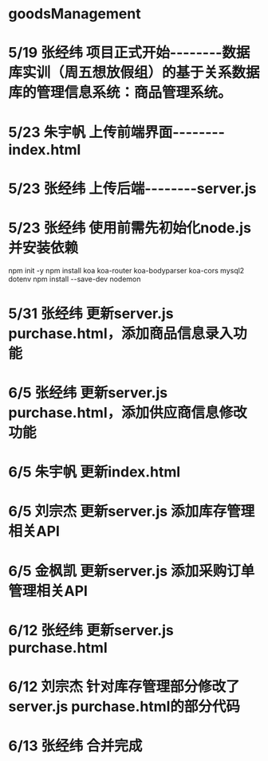 # goodsManagement
# 5/19 张经纬 项目正式开始--------数据库实训（周五想放假组）的基于关系数据库的管理信息系统：商品管理系统。
# 5/23 朱宇帆 上传前端界面--------index.html
# 5/23 张经纬 上传后端--------server.js
# 5/23 张经纬  使用前需先初始化node.js并安装依赖
npm init -y
npm install koa koa-router koa-bodyparser koa-cors mysql2 dotenv
npm install --save-dev nodemon
# 5/31 张经纬 更新server.js purchase.html，添加商品信息录入功能
# 6/5 张经纬 更新server.js purchase.html，添加供应商信息修改功能
# 6/5 朱宇帆 更新index.html
# 6/5 刘宗杰 更新server.js 添加库存管理相关API
# 6/5 金枫凯 更新server.js 添加采购订单管理相关API
# 6/12 张经纬 更新server.js purchase.html
# 6/12 刘宗杰 针对库存管理部分修改了server.js purchase.html的部分代码
# 6/13 张经纬 合并完成
